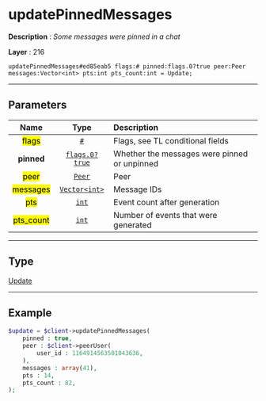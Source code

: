 # updatePinnedMessages

**Description** : *Some messages were pinned in a chat*

**Layer** : 216

```tl
updatePinnedMessages#ed85eab5 flags:# pinned:flags.0?true peer:Peer messages:Vector<int> pts:int pts_count:int = Update;
```

---

## Parameters

| Name | Type | Description |
| :---: | :---: | :--- |
| <mark>flags</mark> | [`#`](type/#) | Flags, see TL conditional fields |
| **pinned** | [`flags.0?true`](type/true) | Whether the messages were pinned or unpinned |
| <mark>peer</mark> | [`Peer`](type/Peer) | Peer |
| <mark>messages</mark> | [`Vector<int>`](type/int) | Message IDs |
| <mark>pts</mark> | [`int`](type/int) | Event count after generation |
| <mark>pts_count</mark> | [`int`](type/int) | Number of events that were generated |

---

## Type

[Update](type/Update)

---

## Example

```php
$update = $client->updatePinnedMessages(
	pinned : true,
	peer : $client->peerUser(
		user_id : 1164914563501043636,
	),
	messages : array(41),
	pts : 14,
	pts_count : 82,
);
```